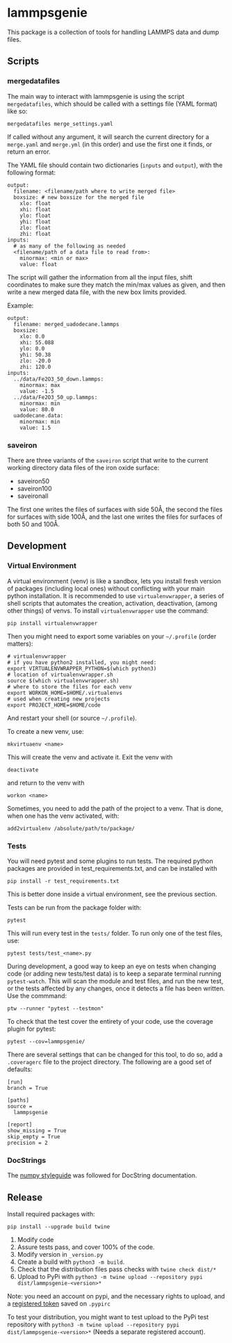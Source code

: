 # lammpsgenie

This package is a collection of tools for handling LAMMPS data and dump files.

## Scripts

### mergedatafiles

The main way to interact with lammpsgenie is using the script `mergedatafiles`, which should be called with a settings file (YAML format) like so:

```
mergedatafiles merge_settings.yaml
```

If called without any argument, it will search the current directory for a `merge.yaml` and `merge.yml` (in this order) and use the first one it finds, or return an error.

The YAML file should contain two dictionaries (`inputs` and `output`), with the following format:

```
output:
  filename: <filename/path where to write merged file>
  boxsize: # new boxsize for the merged file
    xlo: float
    xhi: float
    ylo: float
    yhi: float
    zlo: float
    zhi: float
inputs:
  # as many of the following as needed
  <filename/path of a data file to read from>:
    minormax: <min or max>
    value: float
```

The script will gather the information from all the input files, shift coordinates to make sure they match the min/max values as given, and then write a new merged data file, with the new box limits provided.

Example:

```
output:
  filename: merged_uadodecane.lammps
  boxsize:
    xlo: 0.0
    xhi: 55.088
    ylo: 0.0
    yhi: 50.38
    zlo: -20.0
    zhi: 120.0
inputs:
  ../data/Fe2O3_50_down.lammps:
    minormax: max
    value: -1.5
  ../data/Fe2O3_50_up.lammps:
    minormax: min
    value: 80.0
  uadodecane.data:
    minormax: min
    value: 1.5
```

### saveiron

There are three variants of the `saveiron` script that write to the current working directory data files of the iron oxide surface:

* saveiron50
* saveiron100
* saveironall

The first one writes the files of surfaces with side 50Å, the second the files for surfaces with side 100Å, and the last one writes the files for surfaces of both 50 and 100Å.


## Development

### Virtual Environment

A virtual environment (venv) is like a sandbox, lets you install fresh version of packages (including local ones) without conflicting with your main python installation.
It is recommended to use `virtualenvwrapper`, a series of shell scripts that automates the creation, activation, deactivation, (among other things) of venvs.
To install `virtualenvwrapper` use the command:

```
pip install virtualenvwrapper
```

Then you might need to export some variables on your `~/.profile` (order matters):

```
# virtualenvwrapper
# if you have python2 installed, you might need:
export VIRTUALENVWRAPPER_PYTHON=$(which python3)
# location of virtualenvwrapper.sh
source $(which virtualenvwrapper.sh)
# where to store the files for each venv
export WORKON_HOME=$HOME/.virtualenvs
# used when creating new projects
export PROJECT_HOME=$HOME/code
```

And restart your shell (or source `~/.profile`).

To create a new venv, use:

```
mkvirtuaenv <name>
```

This will create the venv and activate it.
Exit the venv with

```
deactivate
```

and return to the venv with

```
workon <name>
```

Sometimes, you need to add the path of the project to a venv.
That is done, when one has the venv activated, with:

```
add2virtualenv /absolute/path/to/package/
```

### Tests

You will need pytest and some plugins to run tests.
The required python packages are provided in test\_requirements.txt, and can be installed with

```
pip install -r test_requirements.txt
```

This is better done inside a virtual environment, see the previous section.

Tests can be run from the package folder with:

```
pytest
```

This will run every test in the `tests/` folder.
To run only one of the test files, use:

```
pytest tests/test_<name>.py
```

During development, a good way to keep an eye on tests when changing code (or adding new tests/test data) is to keep a separate terminal running `pytest-watch`.
This will scan the module and test files, and run the new test, or the tests affected by any changes, once it detects a file has been written.
Use the commmand:

```
ptw --runner "pytest --testmon"
```

To check that the test cover the entirety of your code, use the coverage plugin for pytest:

```
pytest --cov=lammpsgenie/
```

There are several settings that can be changed for this tool, to do so, add a `.coveragerc` file to the project directory.
The following are a good set of defaults:

```
[run]
branch = True

[paths]
source =
  lammpsgenie

[report]
show_missing = True
skip_empty = True
precision = 2
```

### DocStrings

The [numpy styleguide] was followed for DocString documentation.


## Release

Install required packages with:

```
pip install --upgrade build twine
```

1. Modify code
2. Assure tests pass, and cover 100% of the code.
3. Modify version in `_version.py`
4. Create a build with `python3 -m build`.
5. Check that the distribution files pass checks with `twine check dist/*`
6. Upload to PyPi with `python3 -m twine upload --repository pypi dist/lammpsgenie-<version>*`


Note: you need an account on pypi, and the necessary rights to upload, and a [registered token] saved on `.pypirc`

To test your distribution, you might want to test upload to the PyPi test repository with `python3 -m twine upload --repository pypi dist/lammpsgenie-<version>*`
(Needs a separate registered account).

[numpy styleguide]: https://numpydoc.readthedocs.io/en/latest/format.html
[registered token]: https://pypi.org/help/#apitoken
